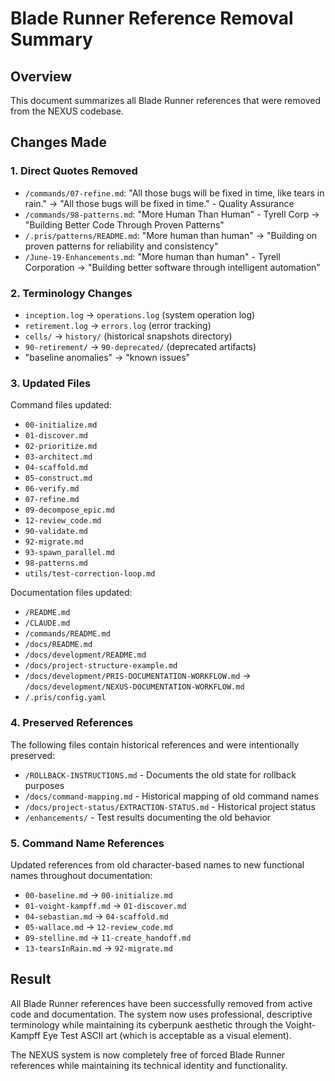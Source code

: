 # Blade Runner Reference Removal Summary

## Overview
This document summarizes all Blade Runner references that were removed from the NEXUS codebase.

## Changes Made

### 1. Direct Quotes Removed
- `/commands/07-refine.md`: "All those bugs will be fixed in time, like tears in rain." → "All those bugs will be fixed in time." - Quality Assurance
- `/commands/98-patterns.md`: "More Human Than Human" - Tyrell Corp → "Building Better Code Through Proven Patterns"
- `/.pris/patterns/README.md`: "More human than human" → "Building on proven patterns for reliability and consistency"
- `/June-19-Enhancements.md`: "More human than human" - Tyrell Corporation → "Building better software through intelligent automation"

### 2. Terminology Changes
- `inception.log` → `operations.log` (system operation log)
- `retirement.log` → `errors.log` (error tracking)
- `cells/` → `history/` (historical snapshots directory)
- `90-retirement/` → `90-deprecated/` (deprecated artifacts)
- "baseline anomalies" → "known issues"

### 3. Updated Files
Command files updated:
- `00-initialize.md`
- `01-discover.md`
- `02-prioritize.md`
- `03-architect.md`
- `04-scaffold.md`
- `05-construct.md`
- `06-verify.md`
- `07-refine.md`
- `09-decompose_epic.md`
- `12-review_code.md`
- `90-validate.md`
- `92-migrate.md`
- `93-spawn_parallel.md`
- `98-patterns.md`
- `utils/test-correction-loop.md`

Documentation files updated:
- `/README.md`
- `/CLAUDE.md`
- `/commands/README.md`
- `/docs/README.md`
- `/docs/development/README.md`
- `/docs/project-structure-example.md`
- `/docs/development/PRIS-DOCUMENTATION-WORKFLOW.md` → `/docs/development/NEXUS-DOCUMENTATION-WORKFLOW.md`
- `/.pris/config.yaml`

### 4. Preserved References
The following files contain historical references and were intentionally preserved:
- `/ROLLBACK-INSTRUCTIONS.md` - Documents the old state for rollback purposes
- `/docs/command-mapping.md` - Historical mapping of old command names
- `/docs/project-status/EXTRACTION-STATUS.md` - Historical project status
- `/enhancements/` - Test results documenting the old behavior

### 5. Command Name References
Updated references from old character-based names to new functional names throughout documentation:
- `00-baseline.md` → `00-initialize.md`
- `01-voight-kampff.md` → `01-discover.md`
- `04-sebastian.md` → `04-scaffold.md`
- `05-wallace.md` → `12-review_code.md`
- `09-stelline.md` → `11-create_handoff.md`
- `13-tearsInRain.md` → `92-migrate.md`

## Result
All Blade Runner references have been successfully removed from active code and documentation. The system now uses professional, descriptive terminology while maintaining its cyberpunk aesthetic through the Voight-Kampff Eye Test ASCII art (which is acceptable as a visual element).

The NEXUS system is now completely free of forced Blade Runner references while maintaining its technical identity and functionality.